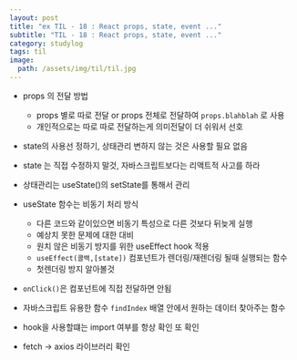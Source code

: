 ```yaml
---
layout: post
title: "ex TIL - 18 : React props, state, event ..."
subtitle: "TIL - 18 : React props, state, event ..."
category: studylog
tags: til
image:
  path: /assets/img/til/til.jpg
---
```


- props 의 전달 방법

  - props 별로 따로 전달 or props 전체로 전달하여 `props.blahblah` 로 사용
  - 개인적으로는 따로 따로 전달하는게 의미전달이 더 쉬워서 선호

- state의 사용선 정하기, 상태관리 변하지 않는 것은 사용할 필요 없음

- state 는 직접 수정하지 말것, 자바스크립트보다는 리액트적 사고를 하라

- 상태관리는 useState()의 setState를 통해서 관리

- useState 함수는 비동기 처리 방식

  - 다른 코드와 같이있으면 비동기 특성으로 다른 것보다 뒤늦게 실행
  - 예상치 못한 문제에 대한 대비
  - 원치 않은 비동기 방지를 위한 useEffect hook 적용
  - `useEffect(콜백,[state])` 컴포넌트가 렌더링/재렌더링 될때 실행되는 함수
  - 첫렌더링 방지 알아볼것

- `onClick()`은 컴포넌트에 직접 전달하면 안됨

- 자바스크립트 유용한 함수 `findIndex` 배열 안에서 원하는 데이터 찾아주는 함수

- hook을 사용할떄는 import 여부를 항상 확인 또 확인

- fetch -> axios 라이브러리 확인
